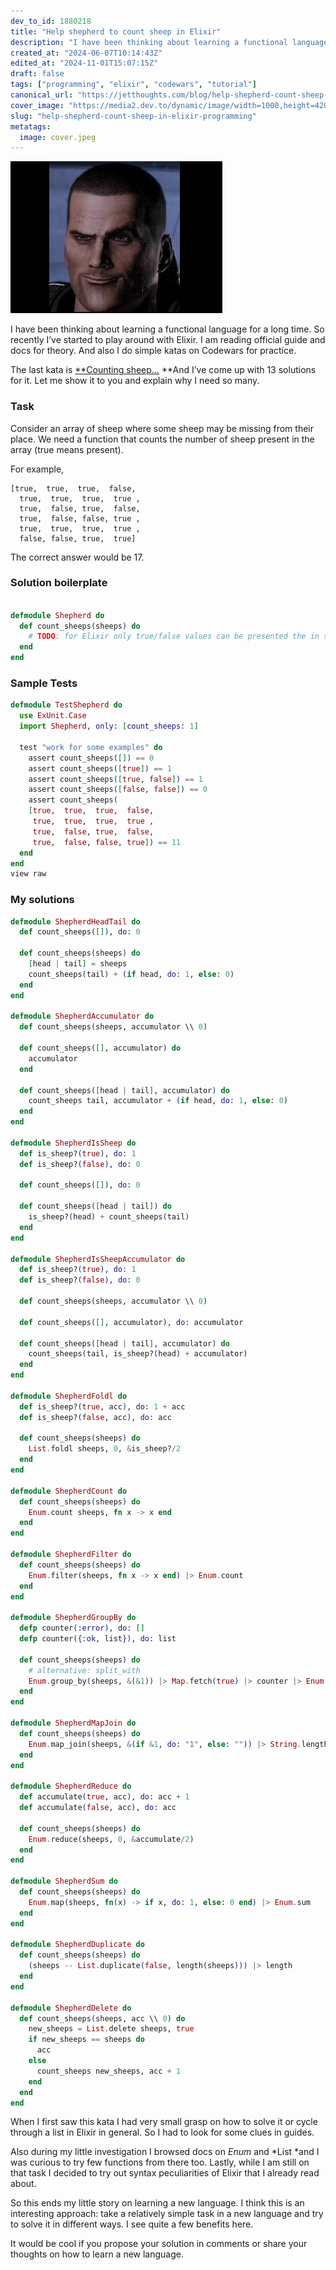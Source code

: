 ```yaml
---
dev_to_id: 1880218
title: "Help shepherd to count sheep in Elixir"
description: "I have been thinking about learning a functional language for a long time. So recently I’ve started..."
created_at: "2024-06-07T10:14:43Z"
edited_at: "2024-11-01T15:07:15Z"
draft: false
tags: ["programming", "elixir", "codewars", "tutorial"]
canonical_url: "https://jetthoughts.com/blog/help-shepherd-count-sheep-in-elixir-programming/"
cover_image: "https://media2.dev.to/dynamic/image/width=1000,height=420,fit=cover,gravity=auto,format=auto/https%3A%2F%2Fraw.githubusercontent.com%2Fjetthoughts%2Fjetthoughts.github.io%2Fmaster%2Fstatic%2Fassets%2Fimg%2Fblog%2Fhelp-shepherd-count-sheep-in-elixir-programming%2Ffile_0.jpeg"
slug: "help-shepherd-count-sheep-in-elixir-programming"
metatags:
  image: cover.jpeg
---
```

![Shepard (Mass Effect)](file_0.jpeg)

I have been thinking about learning a functional language for a long time. So recently I’ve started to play around with Elixir. I am reading official guide and docs for theory. And also I do simple katas on Codewars for practice.

The last kata is [**Counting sheep…](https://www.codewars.com/kata/counting-sheep-dot-dot-dot/train/elixir) **And I’ve come up with 13 solutions for it. Let me show it to you and explain why I need so many.

### Task

Consider an array of sheep where some sheep may be missing from their place. We need a function that counts the number of sheep present in the array (true means present).

For example,

    [true,  true,  true,  false,
      true,  true,  true,  true ,
      true,  false, true,  false,
      true,  false, false, true ,
      true,  true,  true,  true ,
      false, false, true,  true]

The correct answer would be 17.

### Solution boilerplate

```elixir

defmodule Shepherd do
  def count_sheeps(sheeps) do
    # TODO: for Elixir only true/false values can be presented the in sheeps list
  end
end
```

### Sample Tests

```elixir
defmodule TestShepherd do
  use ExUnit.Case
  import Shepherd, only: [count_sheeps: 1]

  test "work for some examples" do
    assert count_sheeps([]) == 0
    assert count_sheeps([true]) == 1
    assert count_sheeps([true, false]) == 1
    assert count_sheeps([false, false]) == 0
    assert count_sheeps(
    [true,  true,  true,  false,
     true,  true,  true,  true ,
     true,  false, true,  false,
     true,  false, false, true]) == 11
  end
end
view raw
```

### My solutions

```elixir
defmodule ShepherdHeadTail do
  def count_sheeps([]), do: 0

  def count_sheeps(sheeps) do
    [head | tail] = sheeps
    count_sheeps(tail) + (if head, do: 1, else: 0)
  end
end

defmodule ShepherdAccumulator do
  def count_sheeps(sheeps, accumulator \\ 0)

  def count_sheeps([], accumulator) do
    accumulator
  end

  def count_sheeps([head | tail], accumulator) do
    count_sheeps tail, accumulator + (if head, do: 1, else: 0)
  end
end

defmodule ShepherdIsSheep do
  def is_sheep?(true), do: 1
  def is_sheep?(false), do: 0

  def count_sheeps([]), do: 0

  def count_sheeps([head | tail]) do
    is_sheep?(head) + count_sheeps(tail)
  end
end

defmodule ShepherdIsSheepAccumulator do
  def is_sheep?(true), do: 1
  def is_sheep?(false), do: 0

  def count_sheeps(sheeps, accumulator \\ 0)

  def count_sheeps([], accumulator), do: accumulator

  def count_sheeps([head | tail], accumulator) do
    count_sheeps(tail, is_sheep?(head) + accumulator)
  end
end

defmodule ShepherdFoldl do
  def is_sheep?(true, acc), do: 1 + acc
  def is_sheep?(false, acc), do: acc

  def count_sheeps(sheeps) do
    List.foldl sheeps, 0, &is_sheep?/2
  end
end

defmodule ShepherdCount do
  def count_sheeps(sheeps) do
    Enum.count sheeps, fn x -> x end
  end
end

defmodule ShepherdFilter do
  def count_sheeps(sheeps) do
    Enum.filter(sheeps, fn x -> x end) |> Enum.count
  end
end

defmodule ShepherdGroupBy do
  defp counter(:error), do: []
  defp counter({:ok, list}), do: list

  def count_sheeps(sheeps) do
    # alternative: split_with
    Enum.group_by(sheeps, &(&1)) |> Map.fetch(true) |> counter |> Enum.count
  end
end

defmodule ShepherdMapJoin do
  def count_sheeps(sheeps) do
    Enum.map_join(sheeps, &(if &1, do: "1", else: "")) |> String.length
  end
end

defmodule ShepherdReduce do
  def accumulate(true, acc), do: acc + 1
  def accumulate(false, acc), do: acc

  def count_sheeps(sheeps) do
    Enum.reduce(sheeps, 0, &accumulate/2)
  end
end

defmodule ShepherdSum do
  def count_sheeps(sheeps) do
    Enum.map(sheeps, fn(x) -> if x, do: 1, else: 0 end) |> Enum.sum
  end
end

defmodule ShepherdDuplicate do
  def count_sheeps(sheeps) do
    (sheeps -- List.duplicate(false, length(sheeps))) |> length
  end
end

defmodule ShepherdDelete do
  def count_sheeps(sheeps, acc \\ 0) do
    new_sheeps = List.delete sheeps, true
    if new_sheeps == sheeps do
      acc
    else
      count_sheeps new_sheeps, acc + 1
    end
  end
end
```

When I first saw this kata I had very small grasp on how to solve it or cycle through a list in Elixir in general. So I had to look for some clues in guides.

Also during my little investigation I browsed docs on *Enum* and *List *and I was curious to try few functions from there too. Lastly, while I am still on that task I decided to try out syntax peculiarities of Elixir that I already read about.

So this ends my little story on learning a new language. I think this is an interesting approach: take a relatively simple task in a new language and try to solve it in different ways. I see quite a few benefits here.

It would be cool if you propose your solution in comments or share your thoughts on how to learn a new language.
